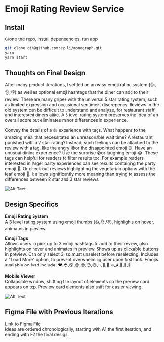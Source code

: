 
# Emoji Rating Review Service

## Install
Clone the repo, install dependencies, run app: 
```sh
git clone git@github.com:ez-li/monograph.git
yarn
yarn start
```

## Thoughts on Final Design
After many product iterations, I settled on an easy emoji rating system (👍,👌,👎) as well as optional emoji hashtags that the diner can add to their review. There are many gripes with the universal 5 star rating system, such as limited expression and occasional sentiment discrepency. Reviews in the old system can be difficult to understand and analyze, for restaurant staff and interested diners alike. A 3 level rating system preserves the idea of an overall score but eliminates minor differences in experience.

Convey the details of a 👍 experience with tags. What happens to the amazing meal that necessitated an unreasonable wait time? A restaurant punished with a 2 star rating? Instead, such feelings can be attached to the review with a tag, like the angry 😡or the disappointed emoji 😩. Have an unusual dining experience? Use the surprise 😮or laughing emoji 😂. These tags can helpful for readers to filter results too. For example readers interested in larger party experiences can see results containing the party emoji 🎉. Or check out reviews highlighting the vegetarian options with the leaf emoji 🌿. It allows significantly more meaning than trying to assess the differences between 2 star and 3 star reviews.

![Alt Text](https://media.giphy.com/media/kf3T7CIOLla95dwWFF/giphy.gif)

## Design Specifics

**Emoji Rating System**\
A 3 level rating system using emoji thumbs (👍,👌,👎), highlights on hover, animates in preview.

**Emoji Tags**\
Allows users to pick up to 3 emoji hashtags to add to their review, also highlights on hover and animates in preview. Shows up as clickable buttons in preview. Can only select 3, so must unselect before reselecting. Includes a "Load More" option, to prevent overwhelming user upon first look. Emojis available on load include: ❤️,😎,😮,😥,😡,😶,😋,✨,👏,🌈,🔥,🌶,🎉,🍷,🌿.

**Mobile Viewer**\
Collapsible window, shifting the layout of elements so the preview card appears on top. Preview card elements also shift for easier viewing.

![Alt Text](https://media.giphy.com/media/LSdeRqc3vegglVa6wp/giphy.gif)

## Figma File with Previous Iterations
Link to [Figma File](https://www.figma.com/file/FYGXZPkjH1T4CpTzpiiPe0/Monograph-take-home?node-id=0%3A1)\
Ideas are ordered chronologically, starting with A1 the first iteration, and ending with F2 the final design.